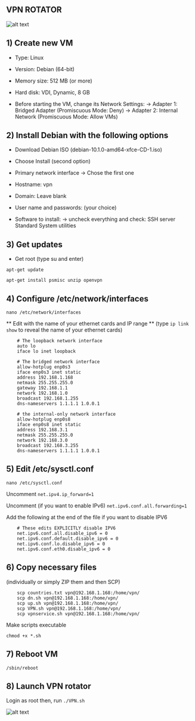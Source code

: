 ## VPN ROTATOR ##

![alt text](https://github.com/malwareinfosec/vpnrotator/blob/master/img/rotator_diagram.png)

## 1) Create new VM

- Type: Linux
- Version: Debian (64-bit)
- Memory size: 512 MB (or more)
- Hard disk: VDI, Dynamic, 8 GB

- Before starting the VM, change its Network Settings:
-> Adapter 1: Bridged Adapter (Promiscuous Mode: Deny)
-> Adapter 2: Internal Network (Promiscuous Mode: Allow VMs)

## 2) Install Debian with the following options

- Download Debian ISO (debian-10.1.0-amd64-xfce-CD-1.iso)
- Choose Install (second option)

- Primary network interface
-> Chose the first one

- Hostname: vpn
- Domain: Leave blank

- User name and passwords: (your choice)

- Software to install:
-> uncheck everything and check:
SSH server
Standard System utilities

## 3) Get updates

- Get root (type su and enter)

`apt-get update`

`apt-get install psmisc unzip openvpn`

## 4) Configure /etc/network/interfaces

`nano /etc/network/interfaces`

** Edit with the name of your ethernet cards and IP range **
(type `ip link show` to reveal the name of your ethernet cards)

        # The loopback network interface
        auto lo
        iface lo inet loopback

        # The bridged network interface
        allow-hotplug enp0s3
        iface enp0s3 inet static
        address 192.168.1.168
        netmask 255.255.255.0
        gateway 192.168.1.1
        network 192.168.1.0
        broadcast 192.168.1.255
        dns-nameservers 1.1.1.1 1.0.0.1

        # the internal-only network interface
        allow-hotplug enp0s8
        iface enp0s8 inet static
        address 192.168.3.1
        netmask 255.255.255.0
        network 192.168.3.0
        broadcast 192.168.3.255
        dns-nameservers 1.1.1.1 1.0.0.1


## 5) Edit /etc/sysctl.conf

`nano /etc/sysctl.conf`

Uncomment `net.ipv4.ip_forward=1`

Uncomment (if you want to enable IPv6) `net.ipv6.conf.all.forwarding=1`

Add the following at the end of the file if you want to disable IPV6

        # These edits EXPLICITLY disable IPV6
        net.ipv6.conf.all.disable_ipv6 = 0
        net.ipv6.conf.default.disable_ipv6 = 0
        net.ipv6.conf.lo.disable_ipv6 = 0
        net.ipv6.conf.eth0.disable_ipv6 = 0

## 6) Copy necessary files

(individually or simply ZIP them and then SCP)

        scp countries.txt vpn@192.168.1.168:/home/vpn/
        scp dn.sh vpn@192.168.1.168:/home/vpn/
        scp up.sh vpn@192.168.1.168:/home/vpn/
        scp VPN.sh vpn@192.168.1.168:/home/vpn/
        scp vpnservice.sh vpn@192.168.1.168:/home/vpn/

Make scripts executable

`chmod +x *.sh`

## 7) Reboot VM

`/sbin/reboot`

## 8) Launch VPN rotator

Login as root then, run `./VPN.sh`

![alt text](https://github.com/malwareinfosec/vpnrotator/blob/master/img/rotator.gif)
